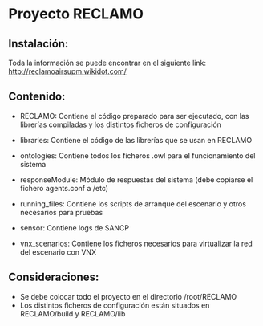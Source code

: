 # Proyecto RECLAMO

## Instalación:

Toda la información se puede encontrar en el siguiente link:
http://reclamoairsupm.wikidot.com/

## Contenido:

* RECLAMO: Contiene el código preparado para ser ejecutado, con las librerías compiladas y los distintos ficheros de configuración

* libraries: Contiene el código de las librerías que se usan en RECLAMO

* ontologies: Contiene todos los ficheros .owl para el funcionamiento del sistema

* responseModule: Módulo de respuestas del sistema (debe copiarse el fichero agents.conf a /etc)

* running_files: Contiene los scripts de arranque del escenario y otros necesarios para pruebas

* sensor: Contiene logs de SANCP

* vnx_scenarios: Contiene los ficheros necesarios para virtualizar la red del escenario con VNX

## Consideraciones:
* Se debe colocar todo el proyecto en el directorio /root/RECLAMO
* Los distintos ficheros de configuración están situados en RECLAMO/build y RECLAMO/lib
